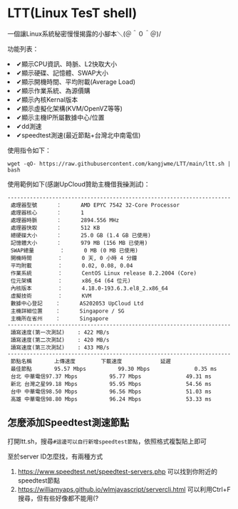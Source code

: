 # LTT(Linux TesT shell)
一個讓Linux系統秘密慢慢揭露的小腳本＼(＠＾０＾＠)/

功能列表：
        <li>✔顯示CPU資訊、時脈、L2快取大小</li>
	<li>✔顯示硬碟、記憶體、SWAP大小</li>
	<li>✔顯示開機時間、平均附載(Average Load)</li>
	<li>✔顯示作業系統、為源價購</li>
	<li>✔顯示內核Kernal版本</li>
	<li>✔顯示虛擬化架構(KVM/OpenVZ等等)</li>
	<li>✔顯示主機IP所屬數據中心/位置</li>
	<li>✔dd測速</li>
	<li>✔speedtest測速(最近節點+台灣北中南電信)</li>
        
        
使用指令如下：

```
wget -qO- https://raw.githubusercontent.com/kangjwme/LTT/main/ltt.sh | bash
```
使用範例如下(感謝UpCloud贊助主機借我~~操~~測試)：
```
----------------------------------------------------------------------
 處理器型號      ：      AMD EPYC 7542 32-Core Processor
 處理器核心      ：      1
 處理器時脈      ：      2894.556 MHz
 處理器快取      ：      512 KB
 總硬碟大小      ：      25.0 GB (1.4 GB 已使用)
 記憶體大小      ：      979 MB (156 MB 已使用)
 SWAP總量        ：      0 MB (0 MB 已使用)
 開機時間        ：      0 天, 0 小時 4 分鐘
 平均附載        ：      0.02, 0.08, 0.04
 作業系統        ：      CentOS Linux release 8.2.2004 (Core) 
 位元架構        ：      x86_64 (64 位元)
 內核版本        ：      4.18.0-193.6.3.el8_2.x86_64
 虛擬技術        ：      KVM
 數據中心登記    ：      AS202053 UpCloud Ltd
 主機詳細位置    ：      Singapore / SG
 主機所在省州    ：      Singapore
----------------------------------------------------------------------
 讀寫速度(第一次測試)    : 422 MB/s
 讀寫速度(第二次測試)    : 420 MB/s
 讀寫速度(第三次測試)    : 433 MB/s
----------------------------------------------------------------------
 節點名稱       上傳速度        下載速度            延遲                  
 最佳節點       95.57 Mbps          99.30 Mbps              0.35 ms
 台北 中華電信97.37 Mbps          95.77 Mbps              49.31 ms                
 新北 台灣之星99.18 Mbps          95.95 Mbps              54.56 ms                
 台中 中華電信98.50 Mbps          96.56 Mbps              51.03 ms                
 高雄 中華電信98.80 Mbps          96.24 Mbps              53.33 ms  
```
## 怎麼添加Speedtest測速節點
打開ltt.sh，搜尋`#這邊可以自行新增speedtest節點`，依照格式複製貼上即可

至於server ID怎麼找，有兩種方式
1. https://www.speedtest.net/speedtest-servers.php 可以找到你附近的speedtest節點
2. https://williamyaps.github.io/wlmjavascript/servercli.html 可以利用Ctrl+F搜尋，但有些好像都不能用(?
